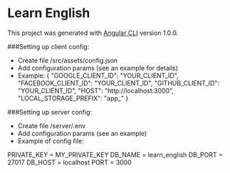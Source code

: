 # Learn English

This project was generated with [Angular CLI](https://github.com/angular/angular-cli) version 1.0.0.

###Setting up client config:

- Create file /src/assets/config.json
- Add configuration params (see an example for details)
- Example: {
             "GOOGLE_CLIENT_ID": "YOUR_CLIENT_ID",
             "FACEBOOK_CLIENT_ID": "YOUR_CLIENT_ID",
             "GITHUB_CLIENT_ID": "YOUR_CLIENT_ID",
             "HOST": "http://localhost:3000",
             "LOCAL_STORAGE_PREFIX": "app_"
           }


###Setting up server config:

- Create file /server/.env
- Add configuration params (see an example)
- Example of config file:

PRIVATE_KEY = MY_PRIVATE_KEY
DB_NAME = learn_english
DB_PORT = 27017
DB_HOST = localhost
PORT = 3000
